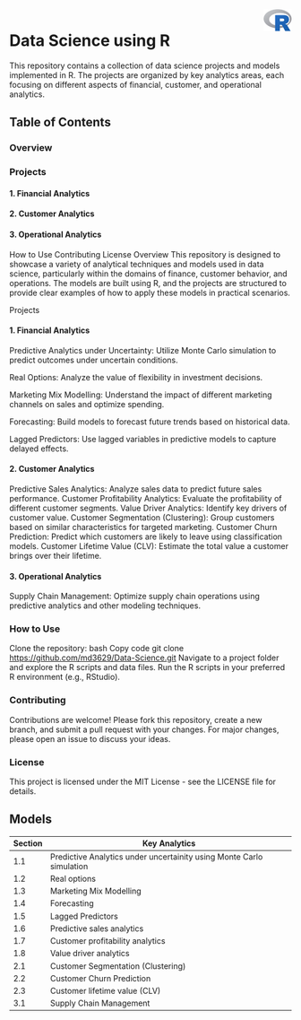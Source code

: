 <img src="data/Rlogo.png" align="right" width="10%" />

# Data  Science using R 
This repository contains a collection of data science projects and models implemented in R. The projects are organized by key analytics areas, each focusing on different aspects of financial, customer, and operational analytics.

## Table of Contents

### Overview
### Projects
#### 1. Financial Analytics
#### 2. Customer Analytics
#### 3. Operational Analytics
How to Use
Contributing
License
Overview
This repository is designed to showcase a variety of analytical techniques and models used in data science, particularly within the domains of finance, customer behavior, and operations. The models are built using R, and the projects are structured to provide clear examples of how to apply these models in practical scenarios.

Projects
#### 1. Financial Analytics
Predictive Analytics under Uncertainty: Utilize Monte Carlo simulation to predict outcomes under uncertain conditions.

Real Options: Analyze the value of flexibility in investment decisions.

Marketing Mix Modelling: Understand the impact of different marketing channels on sales and optimize spending.

Forecasting: Build models to forecast future trends based on historical data.

Lagged Predictors: Use lagged variables in predictive models to capture delayed effects.

#### 2. Customer Analytics
Predictive Sales Analytics: Analyze sales data to predict future sales performance.
Customer Profitability Analytics: Evaluate the profitability of different customer segments.
Value Driver Analytics: Identify key drivers of customer value.
Customer Segmentation (Clustering): Group customers based on similar characteristics for targeted marketing.
Customer Churn Prediction: Predict which customers are likely to leave using classification models.
Customer Lifetime Value (CLV): Estimate the total value a customer brings over their lifetime.
#### 3. Operational Analytics
Supply Chain Management: Optimize supply chain operations using predictive analytics and other modeling techniques.
### How to Use
Clone the repository:
bash
Copy code
git clone https://github.com/md3629/Data-Science.git
Navigate to a project folder and explore the R scripts and data files.
Run the R scripts in your preferred R environment (e.g., RStudio).
### Contributing
Contributions are welcome! Please fork this repository, create a new branch, and submit a pull request with your changes. For major changes, please open an issue to discuss your ideas.

### License
This project is licensed under the MIT License - see the LICENSE file for details.

## Models

| Section | Key Analytics|
|---------|------------|
| 1.1 | Predictive Analytics under uncertainity using Monte Carlo simulation |
| 1.2 | Real options |
| 1.3 | Marketing Mix Modelling |
| 1.4 | Forecasting |
| 1.5 | Lagged Predictors |
| 1.6 | Predictive sales analytics |
| 1.7 | Customer profitability analytics |
| 1.8 | Value driver analytics |
| 2.1 | Customer Segmentation (Clustering) |
| 2.2 | Customer Churn Prediction |
| 2.3 | Customer lifetime value (CLV) |
| 3.1 | Supply Chain Management |


